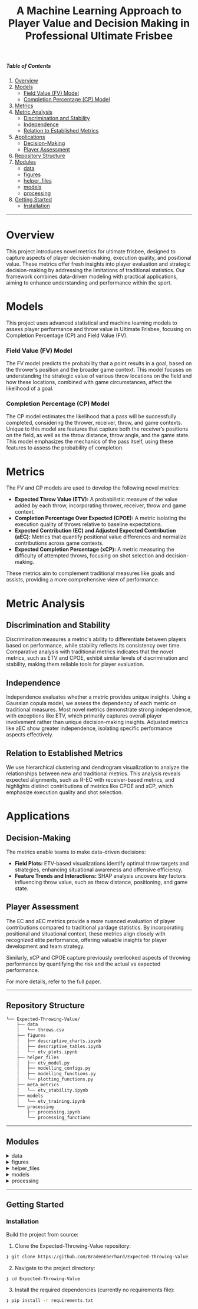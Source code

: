 <p align="center">
    <h1 align="center">A Machine Learning Approach to Player Value and Decision Making in Professional Ultimate Frisbee</h1>
</p>
<br>

#####  Table of Contents

1. [Overview](#overview)
2. [Models](#models)
   - [Field Value (FV) Model](#field-value-fv-model)
   - [Completion Percentage (CP) Model](#completion-percentage-cp-model)
3. [Metrics](#metrics)
4. [Metric Analysis](#metric-analysis)
   - [Discrimination and Stability](#discrimination-and-stability)
   - [Independence](#independence)
   - [Relation to Established Metrics](#relation-to-established-metrics)
5. [Applications](#applications)
   - [Decision-Making](#decision-making)
   - [Player Assessment](#player-assessment)
6. [Repository Structure](#repository-structure)
7. [Modules](#modules)
   - [data](#data)
   - [figures](#figures)
   - [helper_files](#helper_files)
   - [models](#models)
   - [processing](#processing)
8. [Getting Started](#getting-started)
   - [Installation](#installation)

---

# Overview
This project introduces novel metrics for ultimate frisbee, designed to capture aspects of player decision-making, execution quality, and positional value. These metrics offer fresh insights into player evaluation and strategic decision-making by addressing the limitations of traditional statistics. Our framework combines data-driven modeling with practical applications, aiming to enhance understanding and performance within the sport.

# Models

This project uses advanced statistical and machine learning models to assess player performance and throw value in Ultimate Frisbee, focusing on Completion Percentage (CP) and Field Value (FV).

### Field Value (FV) Model

The FV model predicts the probability that a point results in a goal, based on the thrower’s position and the broader game context. This model focuses on understanding the strategic value of various throw locations on the field and how these locations, combined with game circumstances, affect the likelihood of a goal. 

### Completion Percentage (CP) Model

The CP model estimates the likelihood that a pass will be successfully completed, considering the thrower, receiver, throw, and game contexts. Unique to this model are features that capture both the receiver’s positions on the field, as well as the throw distance, throw angle, and the game state. This model emphasizes the mechanics of the pass itself, using these features to assess the probability of completion. 

# Metrics
The FV and CP models are used to develop the following novel metrics:
- **Expected Throw Value (ETV):** A probabilistic measure of the value added by each throw, incorporating thrower, receiver, throw and game context.
- **Completion Percentage Over Expected (CPOE):** A metric isolating the execution quality of throws relative to baseline expectations.
- **Expected Contribution (EC) and Adjusted Expected Contribution (aEC):** Metrics that quantify positional value differences and normalize contributions across game contexts.
- **Expected Completion Percentage (xCP):** A metric measuring the difficulty of attempted throws, focusing on shot selection and decision-making.

These metrics aim to complement traditional measures like goals and assists, providing a more comprehensive view of performance.

# Metric Analysis

## Discrimination and Stability
Discrimination measures a metric's ability to differentiate between players based on performance, while stability reflects its consistency over time. Comparative analysis with traditional metrics indicates that the novel metrics, such as ETV and CPOE, exhibit similar levels of discrimination and stability, making them reliable tools for player evaluation.

## Independence
Independence evaluates whether a metric provides unique insights. Using a Gaussian copula model, we assess the dependency of each metric on traditional measures. Most novel metrics demonstrate strong independence, with exceptions like ETV, which primarily captures overall player involvement rather than unique decision-making insights. Adjusted metrics like aEC show greater independence, isolating specific performance aspects effectively.

## Relation to Established Metrics
We use hierarchical clustering and dendrogram visualization to analyze the relationships between new and traditional metrics. This analysis reveals expected alignments, such as R-EC with receiver-based metrics, and highlights distinct contributions of metrics like CPOE and xCP, which emphasize execution quality and shot selection.

# Applications

## Decision-Making
The metrics enable teams to make data-driven decisions:
- **Field Plots:** ETV-based visualizations identify optimal throw targets and strategies, enhancing situational awareness and offensive efficiency.
- **Feature Trends and Interactions:** SHAP analysis uncovers key factors influencing throw value, such as throw distance, positioning, and game state.

## Player Assessment
The EC and aEC metrics provide a more nuanced evaluation of player contributions compared to traditional yardage statistics. By incorporating positional and situational context, these metrics align closely with recognized elite performance, offering valuable insights for player development and team strategy.

Similarly, xCP and CPOE capture previously overlooked aspects of throwing performance by quantifying the risk and the actual vs expected performance.

For more details, refer to the full paper.

---

##  Repository Structure

```sh
└── Expected-Throwing-Value/
    ├── data
    │   └── throws.csv
    ├── figures
    │   ├── descriptive_charts.ipynb
    │   ├── descriptive_tables.ipynb
    │   └── etv_plots.ipynb
    ├── helper_files
    │   ├── etv_model.py
    │   ├── modelling_configs.py
    │   ├── modelling_functions.py
    │   └── plotting_functions.py
    ├── meta_metrics
    │   └── etv_stability.ipynb
    ├── models
    │   └── etv_training.ipynb
    └── processing
        ├── processing.ipynb
        └── processing_functions
```

---

##  Modules

<details closed><summary>data</summary>

| File | Summary |
| --- | --- |
| [all_games_1024.csv](https://github.com/BradenEberhard/Expected-Throwing-Value/blob/main/data/all_games_1024.csv) | <code>❯ Processed UFA DATA from 2021 to 2024. </code> |


</details>

<details closed><summary>figures</summary>

| File | Summary |
| --- | --- |
| [descriptive_charts.ipynb](https://github.com/BradenEberhard/Expected-Throwing-Value/blob/main/figures/descriptive_charts.ipynb) | <code>❯ Generates key visualizations for UFA data including example point, radial histogram and 3d radial chart of location and direction frequency. </code> |
| [descriptive_tables.ipynb](https://github.com/BradenEberhard/Expected-Throwing-Value/blob/main/figures/descriptive_tables.ipynb) | <code>❯ Generates key descriptions for UFA data including number of games, points, players etc. </code> |
| [etv_plots.ipynb](https://github.com/BradenEberhard/Expected-Throwing-Value/blob/main/figures/etv_plots.ipynb) | <code>❯ Generates key plots showcasing use cases for Expected Throw Value using a heatmap on the playing field for FV, CP and ETV. </code> |

</details>

<details closed><summary>helper_files</summary>

| File | Summary |
| --- | --- |
| [etv_model.py](https://github.com/BradenEberhard/Expected-Throwing-Value/blob/main/helper_files/etv_model.py) | <code>❯ Class for ETV. Natively handles CP, FV and data interactions for predictions. </code> |
| [helper_files_metrics.py](https://github.com/BradenEberhard/Expected-Throwing-Value/blob/main/helper_files/helper_files_metrics.py) | <code>❯ contains functions for generating both novel and traditional player level metrics. </code> |
| [modelling_configs.py](https://github.com/BradenEberhard/Expected-Throwing-Value/blob/main/helper_files/modelling_configs.py) | <code>❯ Contains the config information for training CP, FV and ETV models. </code> |
| [modelling_functions.py](https://github.com/BradenEberhard/Expected-Throwing-Value/blob/main/helper_files/modelling_functions.py) | <code>❯ Functions for training model such as data processing pipeline, hyperparameter tuning, etc. </code> |
| [plotting_functions.py](https://github.com/BradenEberhard/Expected-Throwing-Value/blob/main/helper_files/plotting_functions.py) | <code>❯ Functions for plotting heatmaps. Calculates data for full field grid. </code> |

</details>

<details closed><summary>models</summary>

| File | Summary |
| --- | --- |
| [etv_training.ipynb](https://github.com/BradenEberhard/Expected-Throwing-Value/blob/main/models/etv_training.ipynb) | <code>❯ Model training file. Saves models and generates performance metrics. </code> |
| [feature_importance.ipynb](https://github.com/BradenEberhard/Expected-Throwing-Value/blob/main/models/feature_importance.ipynb) | <code>❯ SHAP implementation and exploration over different features. </code> |

</details>


<details closed><summary>processing</summary>

| File | Summary |
| --- | --- |
| [processing.ipynb](https://github.com/BradenEberhard/Expected-Throwing-Value/blob/main/processing/processing.ipynb) | <code>❯ Contains the main data processing pipeline for analyzing throwing data. It includes data loading, cleaning, categorization, and feature extraction processes to prepare the dataset for modeling. </code> |

</details>

---

##  Getting Started

###  Installation

Build the project from source:

1. Clone the Expected-Throwing-Value repository:
```sh
❯ git clone https://github.com/BradenEberhard/Expected-Throwing-Value
```

2. Navigate to the project directory:
```sh
❯ cd Expected-Throwing-Value
```

3. Install the required dependencies (currently no requirements file):
```sh
❯ pip install -r requirements.txt
```
